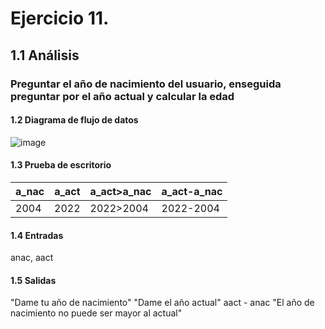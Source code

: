 # Ejercicio 11. 
## 1.1 Análisis
### Preguntar el año de nacimiento del usuario, enseguida preguntar por el año actual y calcular la edad
#### 1.2 Diagrama de flujo de datos
![image](https://user-images.githubusercontent.com/113397533/190952370-6a06399d-cafe-4298-93ce-e1202f447fe7.png)
#### 1.3 Prueba de escritorio
|a_nac|a_act|a_act>a_nac|a_act-a_nac|
|-|-|-|-|
|2004|2022|2022>2004|2022-2004|
#### 1.4 Entradas
anac, aact
#### 1.5 Salidas
"Dame tu año de nacimiento" "Dame el año actual" aact - anac "El año de nacimiento no puede ser mayor al actual"
